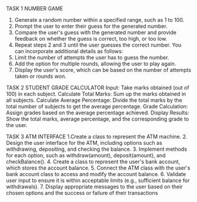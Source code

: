 TASK 1
 NUMBER GAME
 1. Generate a random number within a specified range, such as 1 to 100.
 2. Prompt the user to enter their guess for the generated number.
 3. Compare the user's guess with the generated number and provide feedback on whether the guess
 is correct, too high, or too low.
 4. Repeat steps 2 and 3 until the user guesses the correct number.
 You can incorporate additional details as follows:
 5. Limit the number of attempts the user has to guess the number.
 6. Add the option for multiple rounds, allowing the user to play again.
 7. Display the user's score, which can be based on the number of attempts taken or rounds won.
    
TASK 2
 STUDENT GRADE CALCULATOR
 Input: Take marks obtained (out of 100) in each subject.
 Calculate Total Marks: Sum up the marks obtained in all subjects.
 Calculate Average Percentage: Divide the total marks by the total number of subjects to get the
 average percentage.
 Grade Calculation: Assign grades based on the average percentage achieved.
 Display Results: Show the total marks, average percentage, and the corresponding grade to the user.
 
TASK 3
 ATM INTERFACE
 1.Create a class to represent the ATM machine.
 2. Design the user interface for the ATM, including options such as withdrawing, depositing, and
 checking the balance.
 3. Implement methods for each option, such as withdraw(amount), deposit(amount), and
 checkBalance().
 4. Create a class to represent the user's bank account, which stores the account balance.
 5. Connect the ATM class with the user's bank account class to access and modify the account
 balance.
 6. Validate user input to ensure it is within acceptable limits (e.g., sufficient balance for withdrawals).
 7. Display appropriate messages to the user based on their chosen options and the success or failure
 of their transactions
